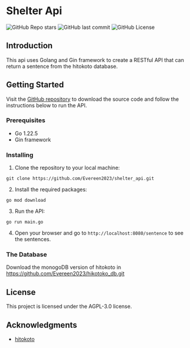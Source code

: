 # **Shelter Api**

![GitHub Repo stars](https://img.shields.io/github/stars/Thenemophilists/shelter_api?style=flat-square)
![GitHub last commit](https://img.shields.io/github/last-commit/Thenemophilists/shelter_api?style=flat-square)
![GitHub License](https://img.shields.io/github/license/Thenemophilists/shelter_api?style=flat-square)

## **Introduction**

This api uses Golang and Gin framework to create a RESTful API that can return a sentence from the hitokoto database. 

## **Getting Started**


Visit the [GitHub repository](https://github.com/Evereen2023/shelter_api) to download the source code and follow the instructions below to run the API.

### **Prerequisites**

- Go 1.22.5
- Gin framework

### **Installing**

1. Clone the repository to your local machine:

```
git clone https://github.com/Evereen2023/shelter_api.git
```

2. Install the required packages:

```
go mod download
```

3. Run the API:

```
go run main.go
```

4. Open your browser and go to `http://localhost:8080/sentence` to see the sentences.

### **The Database**
Download the monogoDB version of hitokoto in https://github.com/Evereen2023/hikotoko_db.git

## **License**

This project is licensed under the AGPL-3.0 license.

## **Acknowledgments**

- [hitokoto](https://hitokoto.cn/)
